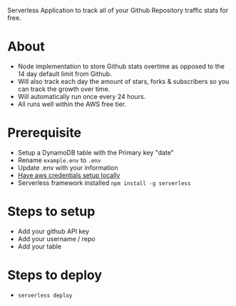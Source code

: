 Serverless Application to track all of your Github Repository traffic stats for free.

# About

* Node implementation to store Github stats overtime as opposed to the 14 day default limit from Github.
* Will also track each day the amount of stars, forks & subscribers so you can track the growth over time.
* Will automatically run once every 24 hours.
* All runs well within the AWS free tier.

# Prerequisite

- Setup a DynamoDB table with the Primary key "date"
- Rename `example.env` to `.env`
- Update .env with your information
- [Have aws credentials setup locally](https://aws.amazon.com/cli/)
- Serverless framework installed `npm install -g serverless`

# Steps to setup

- Add your github API key
- Add your username / repo
- Add your table

# Steps to deploy

- `serverless deploy`

